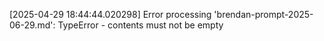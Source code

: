 [2025-04-29 18:44:44.020298] Error processing 'brendan-prompt-2025-06-29.md': TypeError - contents must not be empty